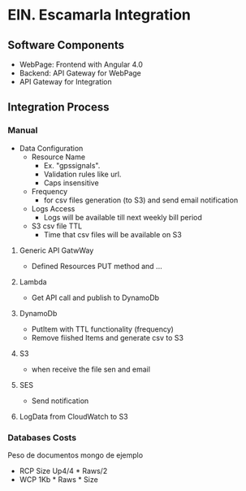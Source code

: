 # EIN. Escamarla Integration

## Software Components
* WebPage: Frontend with Angular 4.0
* Backend: API Gateway for WebPage
* API Gateway for Integration

## Integration Process

### Manual

* Data Configuration
  - Resource Name
    - Ex. "gpssignals". 
    - Validation rules like url. 
    - Caps insensitive
  - Frequency
    - for csv files generation (to S3) and send email notification
  - Logs Access
    - Logs will be available till next weekly bill period
  - S3 csv file TTL
    - Time that csv files will be available on S3


1. Generic API GatwWay
   * Defined Resources PUT method and ...
1. Lambda
   * Get API call and publish to DynamoDb
1. DynamoDb
   * PutItem with TTL functionality (frequency)
   * Remove fiished Items and generate csv to S3
1. S3
   * when receive the file sen and email
1. SES
   * Send notification


1. LogData from CloudWatch to S3





### Databases Costs
Peso de documentos mongo de ejemplo
* RCP Size Up4/4 * Raws/2
* WCP 1Kb * Raws * Size



